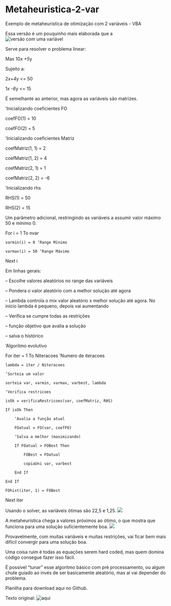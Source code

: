 # Metaheuristica-2-var
Exemplo de metaheurística de otimização com 2 variáveis - VBA


Essa versão é um pouquinho mais elaborada que a ![versão com uma variável](https://ferramentasexcelvba.wordpress.com/2021/03/27/exemplo-de-metaheuristica-uma-variavel/)

Serve para resolver o problema linear:

Max 10*x +5*y

Sujeito a:

2*x+4*y <= 50

1*x -6*y <= 15



É semelhante ao anterior, mas agora as variáveis são matrizes.

‘Inicializando coeficientes FO

coefFO(1) = 10

coefFO(2) = 5

‘Inicializando coeficientes Matriz

coefMatriz(1, 1) = 2

coefMatriz(1, 2) = 4

coefMatriz(2, 1) = 1

coefMatriz(2, 2) = -6

‘Inicializando rhs

RHS(1) = 50

RHS(2) = 15


Um parâmetro adicional, restringindo as variáveis a assumir valor máximo 50 e mínimo 0.

For i = 1 To nvar

    varmin(i) = 0 ‘Range Mínimo

    varmax(i) = 50 ‘Range Máximo

Next i



Em linhas gerais:

– Escolhe valores aleatórios no range das variáveis

– Pondera o valor aleatório com a melhor solução até agora

– Lambda controla o mix valor aleatório x melhor solução até agora. No início lambda é pequeno, depois vai aumentando

– Verifica se cumpre todas as restrições

 – função objetivo que avalia a solução

– salva o histórico





‘Algoritmo evolutivo

For iter = 1 To Niteracoes ‘Numero de iteracoes

    lambda = iter / Niteracoes

    ‘Sorteia um valor

    sorteia var, varmin, varmax, varbest, lambda

    ‘Verifica restricoes

    isOk = verificaRestricoes(var, coefMatriz, RHS)

    If isOk Then

        ‘Avalia a função atual

        FOatual = FO(var, coefFO)

        ‘Salva a melhor (maximizando)

        If FOatual > FOBest Then

            FOBest = FOatual

            copiaUni var, varbest

        End If

    End If

    FOhist(iter, 1) = FOBest

Next iter



	
Usando o solver, as variáveis ótimas são 22,5 e 1,25.
![](https://ferramentasexcelvba.files.wordpress.com/2021/03/metah_01.png)

A metaheurística chega a valores próximos ao ótimo, o que mostra que funciona para uma solução suficientemente boa.
![](https://ferramentasexcelvba.files.wordpress.com/2021/03/metah_02.png)


Provavelmente, com muitas variáveis e muitas restrições, vai ficar bem mais difícil convergir para uma solução boa.

Uma coisa ruim é todas as equações serem hard coded, mas quem domina código consegue fazer isso fácil.

É possível “tunar” esse algoritmo básico com pré processamento, ou algum chute guiado ao invés de ser basicamente aleatório, mas aí vai depender do problema.

Planilha para download aqui no Github.


Texto original: ![aqui](https://ferramentasexcelvba.wordpress.com/2021/03/27/metaheuristica-com-2-variaveis/)
